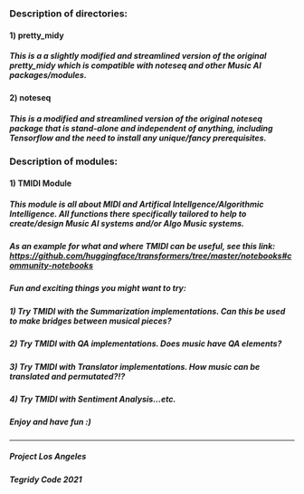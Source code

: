### Description of directories:

#### 1) pretty_midy
##### This is a a slightly modified and streamlined version of the original pretty_midy which is compatible with noteseq and other Music AI packages/modules.

#### 2) noteseq
##### This is a modified and streamlined version of the original noteseq package that is stand-alone and independent of anything, including Tensorflow and the need to install any unique/fancy prerequisites.


### Description of modules:

#### 1) TMIDI Module
##### This module is all about MIDI and Artifical Intellgence/Algorithmic Intelligence. All functions there specifically tailored to help to create/design Music AI systems and/or Algo Music systems.

##### As an example for what and where TMIDI can be useful, see this link: https://github.com/huggingface/transformers/tree/master/notebooks#community-notebooks

##### Fun and exciting things you might want to try:

##### 1) Try TMIDI with the Summarization implementations. Can this be used to make bridges between musical pieces?

##### 2) Try TMIDI with QA implementations. Does music have QA elements? 

##### 3) Try TMIDI with Translator implementations. How music can be translated and permutated?!?

##### 4) Try TMIDI with Sentiment Analysis...etc.

##### Enjoy and have fun :)

****

##### Project Los Angeles

##### Tegridy Code 2021
